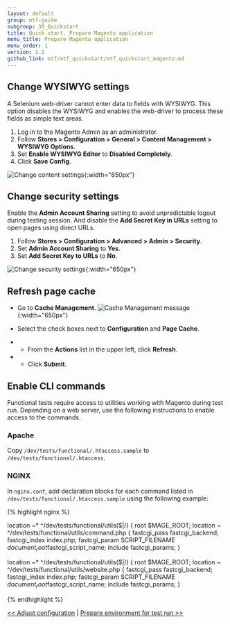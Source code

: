 ```yaml
---
layout: default
group: mtf-guide
subgroup: 30_Quickstart
title: Quick start. Prepare Magento application
menu_title: Prepare Magento application
menu_order: 1
version: 2.2
github_link: mtf/mtf_quickstart/mtf_quickstart_magento.md
---
```


## Change WYSIWYG settings

A Selenium web-driver cannot enter data to fields with WYSIWYG. This option disables the WYSIWYG and enables the web-driver to process these fields as simple text areas.

1. Log in to the Magento Admin as an administrator.
2. Follow **Stores &gt; Configuration &gt; General &gt; Content Management &gt; WYSIWYG Options**.
3. Set **Enable WYSIWYG Editor** to **Disabled Completely**.
4. Click **Save Config**.

![Change content settings]({{site.baseurl}}common/images/ftf/mtf_qstart_mag_wysiwyg.png){:width="650px"}

## Change security settings

Enable the **Admin Account Sharing** setting to avoid unpredictable logout during testing session. And disable the **Add Secret Key in URLs** setting to open pages using direct URLs.

1. Follow **Stores &gt; Configuration &gt; Advanced &gt; Admin &gt; Security**.
2. Set **Admin Account Sharing** to **Yes**.
3. Set **Add Secret Key to URLs** to **No**.

![Change security settings]({{site.baseurl}}common/images/ftf/mtf_qstart_mag_secur.png){:width="650px"}

## Refresh page cache

* Go to **Cache Management**.
![Cache Management message]({{site.baseurl}}common/images/ftf/mtf_cache_mngt.png){:width="650px"}

* Select the check boxes next to **Configuration** and **Page Cache**.
* * From the **Actions** list in the upper left, click **Refresh**.
* * Click **Submit**.
## Enable CLI commands

Functional tests require access to utilities working with Magento during test run. Depending on a web server, use the following instructions to enable access to the commands.

### Apache

Copy `/dev/tests/functional/.htaccess.sample` to `/dev/tests/functional/.htaccess`.

### NGINX

In `nginx.conf`, add declaration blocks for each command listed in `/dev/tests/functional/.htaccess.sample` using the following example:

{% highlight nginx %}

location ~* ^/dev/tests/functional/utils($|/) {
    root $MAGE_ROOT;
    location ~ ^/dev/tests/functional/utils/command.php {
        fastcgi_pass   fastcgi_backend;
        fastcgi_index  index.php;
        fastcgi_param  SCRIPT_FILENAME  $document_root$fastcgi_script_name;
        include        fastcgi_params;
    }

location ~* ^/dev/tests/functional/utils($|/) {
    root $MAGE_ROOT;
    location ~ ^/dev/tests/functional/utils/website.php {
        fastcgi_pass   fastcgi_backend;
        fastcgi_index  index.php;
        fastcgi_param  SCRIPT_FILENAME  $document_root$fastcgi_script_name;
        include        fastcgi_params;
    }

{% endhighlight %}


[&lt;&lt; Adjust configuration]({{page.baseurl}}mtf/mtf_quickstart/mtf_quickstart_config.html) | [Prepare environment for test run &gt;&gt;]({{page.baseurl}}mtf/mtf_quickstart/mtf_quickstart_environment.html)



